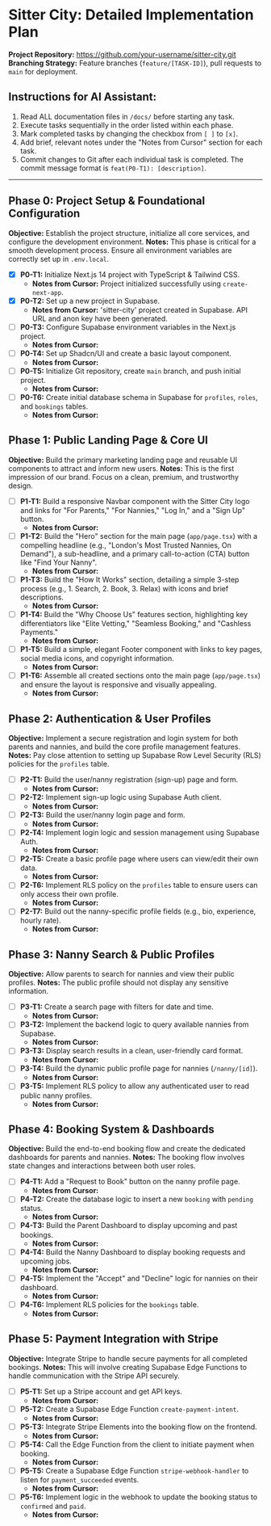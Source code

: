 # Sitter City: Detailed Implementation Plan

**Project Repository:** https://github.com/your-username/sitter-city.git
**Branching Strategy:** Feature branches (`feature/[TASK-ID]`), pull requests to `main` for deployment.

## Instructions for AI Assistant:
1.  Read ALL documentation files in `/docs/` before starting any task.
2.  Execute tasks sequentially in the order listed within each phase.
3.  Mark completed tasks by changing the checkbox from `[ ]` to `[x]`.
4.  Add brief, relevant notes under the "Notes from Cursor" section for each task.
5.  Commit changes to Git after each individual task is completed. The commit message format is `feat(P0-T1): [description]`.

---

## Phase 0: Project Setup & Foundational Configuration
**Objective:** Establish the project structure, initialize all core services, and configure the development environment.
**Notes:** This phase is critical for a smooth development process. Ensure all environment variables are correctly set up in `.env.local`.

- [x] **P0-T1:** Initialize Next.js 14 project with TypeScript & Tailwind CSS.
  - **Notes from Cursor:** Project initialized successfully using `create-next-app`.
- [x] **P0-T2:** Set up a new project in Supabase.
  - **Notes from Cursor:** 'sitter-city' project created in Supabase. API URL and anon key have been generated.
- [ ] **P0-T3:** Configure Supabase environment variables in the Next.js project.
  - **Notes from Cursor:**
- [ ] **P0-T4:** Set up Shadcn/UI and create a basic layout component.
  - **Notes from Cursor:**
- [ ] **P0-T5:** Initialize Git repository, create `main` branch, and push initial project.
  - **Notes from Cursor:**
- [ ] **P0-T6:** Create initial database schema in Supabase for `profiles`, `roles`, and `bookings` tables.
  - **Notes from Cursor:**

## Phase 1: Public Landing Page & Core UI
**Objective:** Build the primary marketing landing page and reusable UI components to attract and inform new users.
**Notes:** This is the first impression of our brand. Focus on a clean, premium, and trustworthy design.

- [ ] **P1-T1:** Build a responsive Navbar component with the Sitter City logo and links for "For Parents," "For Nannies," "Log In," and a "Sign Up" button.
  - **Notes from Cursor:**
- [ ] **P1-T2:** Build the "Hero" section for the main page (`app/page.tsx`) with a compelling headline (e.g., "London's Most Trusted Nannies, On Demand"), a sub-headline, and a primary call-to-action (CTA) button like "Find Your Nanny".
  - **Notes from Cursor:**
- [ ] **P1-T3:** Build the "How It Works" section, detailing a simple 3-step process (e.g., 1. Search, 2. Book, 3. Relax) with icons and brief descriptions.
  - **Notes from Cursor:**
- [ ] **P1-T4:** Build the "Why Choose Us" features section, highlighting key differentiators like "Elite Vetting," "Seamless Booking," and "Cashless Payments."
  - **Notes from Cursor:**
- [ ] **P1-T5:** Build a simple, elegant Footer component with links to key pages, social media icons, and copyright information.
  - **Notes from Cursor:**
- [ ] **P1-T6:** Assemble all created sections onto the main page (`app/page.tsx`) and ensure the layout is responsive and visually appealing.
  - **Notes from Cursor:**

## Phase 2: Authentication & User Profiles
**Objective:** Implement a secure registration and login system for both parents and nannies, and build the core profile management features.
**Notes:** Pay close attention to setting up Supabase Row Level Security (RLS) policies for the `profiles` table.

- [ ] **P2-T1:** Build the user/nanny registration (sign-up) page and form.
  - **Notes from Cursor:**
- [ ] **P2-T2:** Implement sign-up logic using Supabase Auth client.
  - **Notes from Cursor:**
- [ ] **P2-T3:** Build the user/nanny login page and form.
  - **Notes from Cursor:**
- [ ] **P2-T4:** Implement login logic and session management using Supabase Auth.
  - **Notes from Cursor:**
- [ ] **P2-T5:** Create a basic profile page where users can view/edit their own data.
  - **Notes from Cursor:**
- [ ] **P2-T6:** Implement RLS policy on the `profiles` table to ensure users can only access their own profile.
  - **Notes from Cursor:**
- [ ] **P2-T7:** Build out the nanny-specific profile fields (e.g., bio, experience, hourly rate).
  - **Notes from Cursor:**

## Phase 3: Nanny Search & Public Profiles
**Objective:** Allow parents to search for nannies and view their public profiles.
**Notes:** The public profile should not display any sensitive information.

- [ ] **P3-T1:** Create a search page with filters for date and time.
  - **Notes from Cursor:**
- [ ] **P3-T2:** Implement the backend logic to query available nannies from Supabase.
  - **Notes from Cursor:**
- [ ] **P3-T3:** Display search results in a clean, user-friendly card format.
  - **Notes from Cursor:**
- [ ] **P3-T4:** Build the dynamic public profile page for nannies (`/nanny/[id]`).
  - **Notes from Cursor:**
- [ ] **P3-T5:** Implement RLS policy to allow any authenticated user to read public nanny profiles.
  - **Notes from Cursor:**

## Phase 4: Booking System & Dashboards
**Objective:** Build the end-to-end booking flow and create the dedicated dashboards for parents and nannies.
**Notes:** The booking flow involves state changes and interactions between both user roles.

- [ ] **P4-T1:** Add a "Request to Book" button on the nanny profile page.
  - **Notes from Cursor:**
- [ ] **P4-T2:** Create the database logic to insert a new `booking` with `pending` status.
  - **Notes from Cursor:**
- [ ] **P4-T3:** Build the Parent Dashboard to display upcoming and past bookings.
  - **Notes from Cursor:**
- [ ] **P4-T4:** Build the Nanny Dashboard to display booking requests and upcoming jobs.
  - **Notes from Cursor:**
- [ ] **P4-T5:** Implement the "Accept" and "Decline" logic for nannies on their dashboard.
  - **Notes from Cursor:**
- [ ] **P4-T6:** Implement RLS policies for the `bookings` table.
  - **Notes from Cursor:**

## Phase 5: Payment Integration with Stripe
**Objective:** Integrate Stripe to handle secure payments for all completed bookings.
**Notes:** This will involve creating Supabase Edge Functions to handle communication with the Stripe API securely.

- [ ] **P5-T1:** Set up a Stripe account and get API keys.
  - **Notes from Cursor:**
- [ ] **P5-T2:** Create a Supabase Edge Function `create-payment-intent`.
  - **Notes from Cursor:**
- [ ] **P5-T3:** Integrate Stripe Elements into the booking flow on the frontend.
  - **Notes from Cursor:**
- [ ] **P5-T4:** Call the Edge Function from the client to initiate payment when booking.
  - **Notes from Cursor:**
- [ ] **P5-T5:** Create a Supabase Edge Function `stripe-webhook-handler` to listen for `payment_succeeded` events.
  - **Notes from Cursor:**
- [ ] **P5-T6:** Implement logic in the webhook to update the booking status to `confirmed` and `paid`.
  - **Notes from Cursor:**